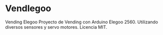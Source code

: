 # Vendlegoo
Vending Elegoo
Proyecto de Vending con Arduino Elegoo 2560. Utilizando diversos sensores y servo motores. Licencia MIT.
